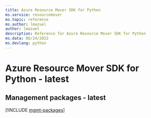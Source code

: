 ```yaml
---
title: Azure Resource Mover SDK for Python
ms.service: resourcemover
ms.topic: reference
ms.author: lmazuel
author: lmazuel
description: Reference for Azure Resource Mover SDK for Python
ms.data: 08/24/2022
ms.devlang: python
---
```

# Azure Resource Mover SDK for Python - latest

## Management packages - latest
[!INCLUDE [mgmt-packages](resource-mover-mgmt-index.md)]
